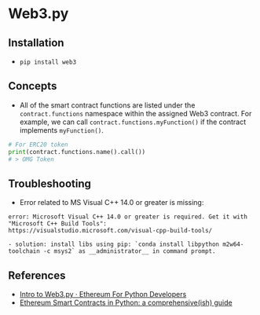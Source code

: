 # Web3.py

## Installation
* `pip install web3`

## Concepts
* All of the smart contract functions are listed under the `contract.functions` namespace within the assigned Web3 contract. For example, we can call `contract.functions.myFunction()` if the contract implements `myFunction()`.
```py
# For ERC20 token
print(contract.functions.name().call())
# > OMG Token
```

## Troubleshooting
* Error related to MS Visual C++ 14.0 or greater is missing:
```
error: Microsoft Visual C++ 14.0 or greater is required. Get it with "Microsoft C++ Build Tools": https://visualstudio.microsoft.com/visual-cpp-build-tools/
```

	- solution: install libs using pip: `conda install libpython m2w64-toolchain -c msys2` as __administrator__ in command prompt.

## References
* [Intro to Web3.py · Ethereum For Python Developers](https://www.dappuniversity.com/articles/web3-py-intro)
* [Ethereum Smart Contracts in Python: a comprehensive(ish) guide](https://hackernoon.com/ethereum-smart-contracts-in-python-a-comprehensive-ish-guide-771b03990988)
